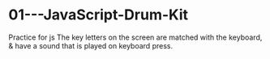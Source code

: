# 01---JavaScript-Drum-Kit
Practice for js
The key letters on the screen are matched with the keyboard, & have a sound that is played on keyboard press.
